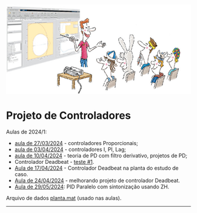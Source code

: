 ![about_class_png](about_class_png.jpg)

# Projeto de Controladores

Aulas de 2024/1:

*  [aula de 27/03/2024](aula_27032024.html) - controladores Proporcionais; 
*  [aula de 03/04/2024](aula_03042024.html) - controladores I, PI, Lag;
*  [aula de 10/04/2024](aula_10042024.html) - teoria de PD com filtro derivativo, projetos de PD;
*  Controlador Deadbeat - [teste #1](deadbeat.html).
*  [Aula de 17/04/2024](aula_17042024.html) - Controlador Deadbeat na planta do estudo de caso.
*  [Aula de 24/04/2024](aula_24042024.html) - melhorando projeto de controlador Deadbeat.
*  [Aula de 29/05/2024](aula_29052024.html): PID Paralelo com sintonização usando ZH.

Arquivo de dados  [planta.mat](planta.mat)  (usado nas aulas).

----

<script language="JavaScript">
<!-- Hide JavaScript...
var LastUpdated = document.lastModified;
document.writeln ("Fernando Passold, atualizado em " + LastUpdated); // End Hiding -->
</script>

